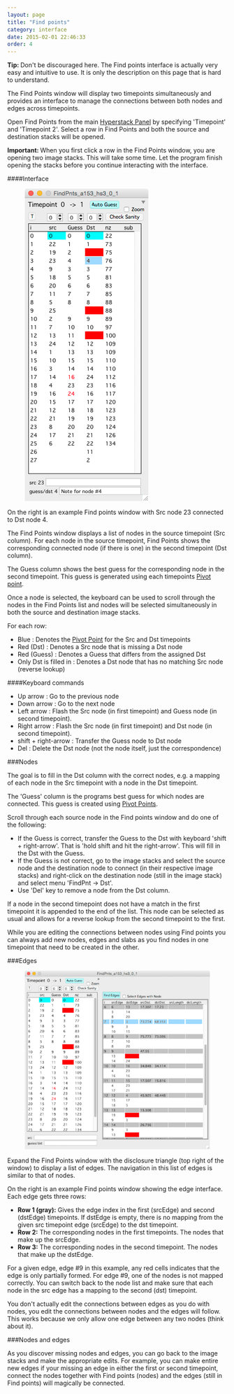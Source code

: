 ```yaml
---
layout: page
title: "Find points"
category: interface
date: 2015-02-01 22:46:33
order: 4
---
```


<P class="tip">
<B>Tip: </B> Don't be discouraged here. The Find points interface is actually very easy and intuitive to use. It is only the description on this page that is hard to understand.
</p>

The Find Points window will display two timepoints simultaneously and provides an interface to manage the connections between both nodes and edges across timepoints.  

Open Find Points from the main [Hyperstack Panel][1] by specifying 'Timepoint' and 'Timepoint 2'. Select a row in Find Points and both the source and destination stacks will be opened.

<P class="important">
<B>Important: </B> When you first click a row in the Find Points window, you are opening two image stacks. This will take some time. Let the program finish opening the stacks before you continue interacting with the interface.
</p>


####Interface

<figure>
<IMG class="img-float-right" SRC="../images/findpoints_nodes.png" WIDTH="283">
</figure>

On the right is an example Find points window with Src node 23 connected to Dst node 4.

The Find Points window displays a list of nodes in the source timepoint (Src column). For each node in the source timepoint, Find Points shows the corresponding connected node (if there is one) in the second timepoint (Dst column).

The Guess column shows the best guess for the corresponding node in the second timepoint. This guess is generated using each timepoints [Pivot point][2].

Once a node is selected, the keyboard can be used to scroll through the nodes in the Find Points list and nodes will be selected simultaneously in both the source and destination image stacks.

For each row:

- Blue : Denotes the [Pivot Point][2] for the Src and Dst timepoints
- Red (Dst) : Denotes a Src node that is missing a Dst node
- Red (Guess) : Denotes a Guess that differs from the assigned Dst
- Only Dst is filled in : Denotes a Dst node that has no matching Src node (reverse lookup)

####Keyboard commands

- Up arrow : Go to the previous node
- Down arrow : Go to the next node
- Left arrow : Flash the Src node (in first timepoint) and Guess node (in second timepoint).
- Right arrow : Flash the Src node (in first timepoint) and Dst node (in second timepoint).
- shift + right-arrow : Transfer the Guess node to Dst node
- Del : Delete the Dst node (not the node itself, just the correspondence)

###Nodes

The goal is to fill in the Dst column with the correct nodes, e.g. a mapping of each node in the Src timepoint with a node in the Dst timepoint.

The 'Guess' column is the programs best guess for which nodes are connected. This guess is created using [Pivot Points][2].

Scroll through each source node in the Find points window and do one of the following:

- If the Guess is correct, transfer the Guess to the Dst with keyboard 'shift + right-arrow'. That is 'hold shift and hit the right-arrow'. This will fill in the Dst with the Guess.
- If the Guess is not correct, go to the image stacks and select the source node and the destination node to connect (in their respective image stacks) and right-click on the destination node (still in the image stack) and select menu 'FindPnt -> Dst'.
- Use 'Del' key to remove a node from the Dst column.

If a node in the second timepoint does not have a match in the first timepoint it is appended to the end of the list. This node can be selected as usual and allows for a reverse lookup from the second timepoint to the first.

While you are editing the connections between nodes using Find points you can always add new nodes, edges and slabs as you find nodes in one timepoint that need to be created in the other.

<div class="print-page-break"></div>

###Edges

<figure>
<IMG class="img-float-right" SRC="../images/findpoints_edges.png" WIDTH="600">
</figure>

Expand the Find Points window with the disclosure triangle (top right of the window) to display a list of edges. The navigation in this list of edges is similar to that of nodes.


On the right is an example Find points window showing the edge interface. Each edge gets three rows:

- <B>Row 1 (gray):</B> Gives the edge index in the first (srcEdge) and second (dstEdge) timepoints. If dstEdge is empty, there is no mapping from the given src timepoint edge (srcEdge) to the dst timepoint.
- <B>Row 2:</B> The corresponding nodes in the first timepoints. The nodes that make up the srcEdge.
- <B>Row 3:</B> The corresponding nodes in the second timepoint. The nodes that make up the dstEdge.
  
For a given edge, edge #9 in this example, any red cells indicates that the edge is only partially formed. For edge #9, one of the nodes is not mapped correctly. You can switch back to the node list and make sure that each node in the src edge has a mapping to the second (dst) timepoint.

You don't actually edit the connections between edges as you do with nodes, you edit the connections between nodes and the edges will follow. This works because we only allow one edge between any two nodes (think about it).

###Nodes and edges

As you discover missing nodes and edges, you can go back to the image stacks and make the appropriate edits. For example, you can make entire new edges if your missing an edge in either the first or second timepoint, connect the nodes together with Find points (nodes) and the edges (still in Find points) will magically be connected.

[1]: /Vascular-Analysis/hyperstack-panel/
[2]: /Vascular-Analysis/pivot-points/ "Pivot Points"
